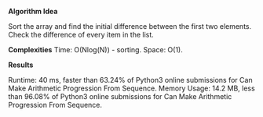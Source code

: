 **Algorithm Idea**

Sort the array and find the initial difference 
between the first two elements. Check the difference
of every item in the list.

**Complexities**
Time: O(Nlog(N)) - sorting.
Space: O(1).

**Results**

Runtime: 40 ms, faster than 63.24% of Python3 online submissions for Can Make Arithmetic Progression From Sequence. 
Memory Usage: 14.2 MB, less than 96.08% of Python3 online submissions for Can Make Arithmetic Progression From Sequence.

